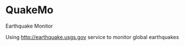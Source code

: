 # QuakeMo
Earthquake Monitor

Using http://earthquake.usgs.gov service to monitor global earthquakes
